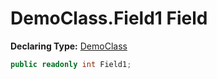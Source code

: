 # DemoClass.Field1 Field

**Declaring Type:** [DemoClass](../DemoClass.md)

```csharp
public readonly int Field1;
```
